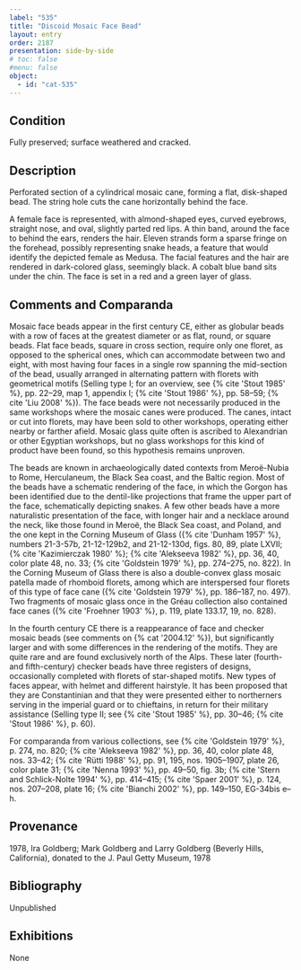 ```yaml
---
label: "535"
title: "Discoid Mosaic Face Bead"
layout: entry
order: 2187
presentation: side-by-side
# toc: false
#menu: false 
object:
  - id: "cat-535"
---
```


## Condition

Fully preserved; surface weathered and cracked.

## Description

Perforated section of a cylindrical mosaic cane, forming a flat, disk-shaped bead. The string hole cuts the cane horizontally behind the face.

A female face is represented, with almond-shaped eyes, curved eyebrows, straight nose, and oval, slightly parted red lips. A thin band, around the face to behind the ears, renders the hair. Eleven strands form a sparse fringe on the forehead, possibly representing snake heads, a feature that would identify the depicted female as Medusa. The facial features and the hair are rendered in dark-colored glass, seemingly black. A cobalt blue band sits under the chin. The face is set in a red and a green layer of glass.

## Comments and Comparanda

Mosaic face beads appear in the first century CE, either as globular beads with a row of faces at the greatest diameter or as flat, round, or square beads. Flat face beads, square in cross section, require only one floret, as opposed to the spherical ones, which can accommodate between two and eight, with most having four faces in a single row spanning the mid-section of the bead, usually arranged in alternating pattern with florets with geometrical motifs (Selling type I; for an overview, see {% cite 'Stout 1985' %}, pp. 22–29, map 1, appendix I; {% cite 'Stout 1986' %}, pp. 58–59; {% cite 'Liu 2008' %}). The face beads were not necessarily produced in the same workshops where the mosaic canes were produced. The canes, intact or cut into florets, may have been sold to other workshops, operating either nearby or farther afield. Mosaic glass quite often is ascribed to Alexandrian or other Egyptian workshops, but no glass workshops for this kind of product have been found, so this hypothesis remains unproven. 

The beads are known in archaeologically dated contexts from Meroë-Nubia to Rome, Herculaneum, the Black Sea coast, and the Baltic region. Most of the beads have a schematic rendering of the face, in which the Gorgon has been identified due to the dentil-like projections that frame the upper part of the face, schematically depicting snakes. A few other beads have a more naturalistic presentation of the face, with longer hair and a necklace around the neck, like those found in Meroë, the Black Sea coast, and Poland, and the one kept in the Corning Museum of Glass ({% cite 'Dunham 1957' %}, numbers 21-3-57b, 21-12-129b2, and 21-12-130d, figs. 80, 89, plate LXVII; {% cite 'Kazimierczak 1980' %}; {% cite 'Alekseeva 1982' %}, pp. 36, 40, color plate 48, no. 33; {% cite 'Goldstein 1979' %}, pp. 274–275, no. 822). In the Corning Museum of Glass there is also a double-convex glass mosaic patella made of rhomboid florets, among which are interspersed four florets of this type of face cane ({% cite 'Goldstein 1979' %}, pp. 186–187, no. 497). Two fragments of mosaic glass once in the Gréau collection also contained face canes ({% cite 'Froehner 1903' %}, p. 119, plate 133.17, 19, no. 828).

In the fourth century CE there is a reappearance of face and checker mosaic beads (see comments on {% cat '2004.12' %}), but significantly larger and with some differences in the rendering of the motifs. They are quite rare and are found exclusively north of the Alps. These later (fourth- and fifth-century) checker beads have three registers of designs, occasionally completed with florets of star-shaped motifs. New types of faces appear, with helmet and different hairstyle. It has been proposed that they are Constantinian and that they were presented either to northerners serving in the imperial guard or to chieftains, in return for their military assistance (Selling type II; see {% cite 'Stout 1985' %}, pp. 30–46; {% cite 'Stout 1986' %}, p. 60).

For comparanda from various collections, see {% cite 'Goldstein 1979' %}, p. 274, no. 820; {% cite 'Alekseeva 1982' %}, pp. 36, 40, color plate 48, nos. 33–42; {% cite 'Rütti 1988' %}, pp. 91, 195, nos. 1905–1907, plate 26, color plate 31; {% cite 'Nenna 1993' %}, pp. 49–50, fig. 3b; {% cite 'Stern and Schlick-Nolte 1994' %}, pp. 414–415; {% cite 'Spaer 2001' %}, p. 124, nos. 207–208, plate 16; {% cite 'Bianchi 2002' %}, pp. 149–150, EG-34bis e–h.

## Provenance

1978, Ira Goldberg; Mark Goldberg and Larry Goldberg (Beverly Hills, California), donated to the J. Paul Getty Museum, 1978

## Bibliography

Unpublished

## Exhibitions

None